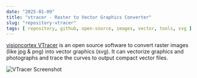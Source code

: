 ```yaml
---
date: "2025-01-09"
title: "vtracer - Raster to Vector Graphics Converter"
slug: "repository-vtracer"
tags: [ repository, github, open-source, images, vector, tools, svg ]
---
```




[visioncortex VTracer][1] is an open source software to convert raster images (like jpg & png) into vector graphics (svg). It can vectorize graphics and photographs and trace the curves to output compact vector files.

![VTracer Screenshot][2]



  [1]: https://github.com/visioncortex/vtracer
  [2]: https://github.com/visioncortex/vtracer/raw/master/docs/images/screenshot-02.png
